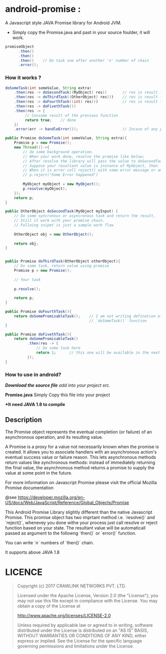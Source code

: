 # android-promise :

A Javascript style JAVA Promise library for Android JVM. 

* Simply copy the Promise.java and past in your source foulder, it will work.

```java
promiseObject
      .then()
      .then()
      .then()    // Do task one after another 'n' number of chain
      .error();
```


### How it works ?

```java
doSomeTask(int someValue, String extra)
    .then(res -> doSecondTask((MyObject) res))       // res is result form doSomeTask()
    .then(res -> doThirdTask((OtherObject) res)))    // res is result form doThirdTask()
    .then(res -> doFourthTask((int) res)))           // res is result form doThirdTask()
    .then(res -> doFivethTask())
    .then(res -> {
         // Consume result of the previous function
         return true;    // done
    })
    .error(err -> handleError());                    // Incase of any p.reject() call from above function error will be available here 
```

```java
public Promise doSomeTask(int someValue, String extra){
    Promise p = new Promise();
    new Thread(()->{
        // do some background operation.
        // When your work done, resolve the promise like below;
        // After resolve the library will pass the value to doSecondTack()
        // Suppose your resultant value is instance of MyObject, then
        // When it is error call reject() with some error message or an Exception
        // p.reject("Some Error happened")
        
        MyObject myObject = new MyObject();
        p.resolve(myObject);
    });
    return p;
}

public OtherObject doSecondTask(MyObject myInput) {
    // Do some syncronous or asyncronous task and return the result,
    // Still it work with your promise chain.
    // Folloing snipet is just a sample work flow
    
    OtherObject obj = new OtherObject();
    
    return obj;
}


public Promise doThirdTask(OtherObject otherObject){
    // Do some task, return value using promise
    Promise p = new Promise();
    
    // Your task
    
    p.resolve();
    
    return p;
}

public Promise doFourthTask(){
    return doSomePromisableTask();    // I am not writing defination of this fuction, let this function is very similar to 
                                      // `doSomeTask()` function
}

public Promise doFivethTask(){
    return doSomePromisableTask()
          .then(res -> {
              // Do some task here
              return 1;      // this one will be available in the next the or parent then which called this task
          });
}
```

### How to use in android?

*__Download the source file__ add into your project src.*

__Promise.java__  Simply Copy this file into your project

__*It need JAVA 1.8 to compile__


## Description

The Promise object represents the eventual completion (or failure)
of an asynchronous operation, and its resulting value.
<p>
A Promise is a proxy for a value not necessarily known when
the promise is created. It allows you to associate handlers
with an asynchronous action's eventual success value or failure reason.
This lets asynchronous methods return values like synchronous methods:
instead of immediately returning the final value,
the asynchronous method returns a promise to supply the value
at some point in the future.
<p>
For more information on Javascript Promise
please visit the official Mozilla Promise documentation

@see <a href="https://developer.mozilla.org/en-US/docs/Web/JavaScript/Reference/Global_Objects/Promise">
 https://developer.mozilla.org/en-US/docs/Web/JavaScript/Reference/Global_Objects/Promise</a>
<p>
This Android Promise Library slightly different than the native Javascript Promise.
This promise object has two imprtant method i.e. `resolve()` and `reject()`,
whenevey you done withe your process just call resolve or reject
function based on your state.
The resultant value will be automaticall passed as argument to the
followng `then()` or `error()` function.
<p>
You can write `n` numbers of `then()` chain.
<p>
It supports above JAVA 1.8
    
    
# LICENCE

>
> Copyright (c) 2017 CRAWLINK NETWORKS PVT. LTD.
>
> Licensed under the Apache License, Version 2.0 (the "License");
> you may not use this file except in compliance with the License.
> You may obtain a copy of the License at
> 
>  http://www.apache.org/licenses/LICENSE-2.0
>
> Unless required by applicable law or agreed to in writing, software
> distributed under the License is distributed on an "AS IS" BASIS,
> WITHOUT WARRANTIES OR CONDITIONS OF ANY KIND, either express or implied.
> See the License for the specific language governing permissions and
> limitations under the License.

 

